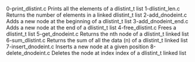 0-print_dlistint.c	Prints all the elements of a dlistint_t list
1-dlistint_len.c	Returns the number of elements in a linked dlistint_t list
2-add_dnodeint.c	Adds a new node at the beginning of a dlistint_t list
3-add_dnodeint_end.c	Adds a new node at the end of a dlistint_t list
4-free_dlistint.c	Frees a dlistint_t list
5-get_dnodeint.c	Returns the nth node of a dlistint_t linked list
6-sum_dlistint.c	Returns the sum of all the data (n) of a dlistint_t linked list
7-insert_dnodeint.c	Inserts a new node at a given position
8-delete_dnodeint.c	Deletes the node at index index of a dlistint_t linked list